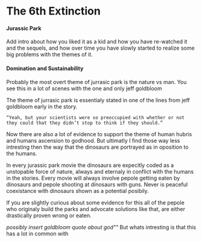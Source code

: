 # The 6th Extinction

#### Jurassic Park

Add intro about how you liked it as a kid and how you have re-watched it and the sequels, and how over time you have slowly started to realize some big problems with the themes of it.

####



#### Domination and Sustainability

Probably the most overt theme of jurrasic park is the nature vs man. You see this in a lot of scenes with the one and only jeff goldbloom

The theme of jurrasic park is essentialy stated in one of the lines from jeff goldbloom early in the story.

`“Yeah, but your scientists were so preoccupied with whether or not they could that they didn’t stop to think if they should.”`





Now there are also a lot of evidence to support the theme of human hubris and humans ascension to godhood. But ultimatly I find those way less intresting then the way that the dinosaurs are portrayed as in oposition to the humans.

In every jurassic park movie the dinosaurs are expecitly coded as a unstopable force of nature, always and eternaly in conflict with the humans in the stories. Every movie will always involve pepole getting eaten by dinosaurs and pepole shooting at dinosaurs with guns. Never is peaceful coexistance with dinosaurs shown as a potential posibily.

If you are slightly curious about some evidence for this all of the pepole who originaly build the parks and advocate solutions like that, are either drastically proven wrong or eaten.



 *possibly insert goldbloom quote about god""*
But whats intresting is that this has a lot in common with
####
